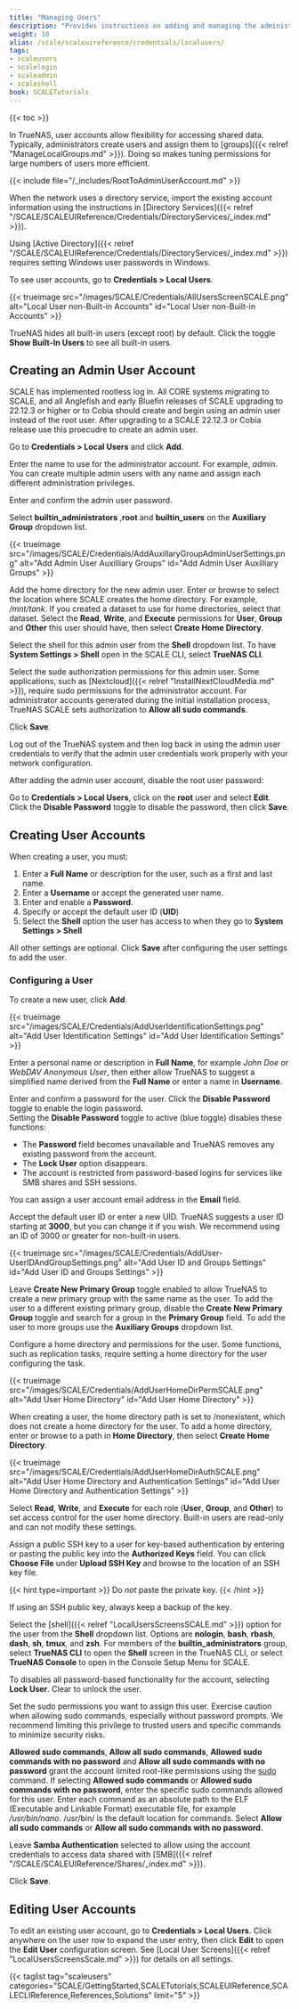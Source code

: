 ```yaml
---
title: "Managing Users"
description: "Provides instructions on adding and managing the administrator and local user accounts."
weight: 10
alias: /scale/scaleuireference/credentials/localusers/
tags:
- scaleusers
- scalelogin
- scaleadmin
- scaleshell
book: SCALETutorials
---
```


{{< toc >}}

In TrueNAS, user accounts allow flexibility for accessing shared data.
Typically, administrators create users and assign them to [groups]({{< relref "ManageLocalGroups.md" >}}).
Doing so makes tuning permissions for large numbers of users more efficient.

{{< include file="/_includes/RootToAdminUserAccount.md" >}}

When the network uses a directory service, import the existing account information using the instructions in [Directory Services]({{< relref "/SCALE/SCALEUIReference/Credentials/DirectoryServices/_index.md" >}}).

Using [Active Directory]({{< relref "/SCALE/SCALEUIReference/Credentials/DirectoryServices/_index.md" >}}) requires setting Windows user passwords in Windows.

To see user accounts, go to **Credentials > Local Users**.

{{< trueimage src="/images/SCALE/Credentials/AllUsersScreenSCALE.png" alt="Local User non-Built-in Accounts" id="Local User non-Built-in Accounts" >}}

TrueNAS hides all built-in users (except root) by default. Click the toggle **Show Built-In Users** to see all built-in users.

## Creating an Admin User Account
SCALE has implemented rootless log in. 
All CORE systems migrating to SCALE, and all Anglefish and early Bluefin releases of SCALE upgrading to 22.12.3 or higher or to Cobia should create and begin using an admin user instead of the root user. 
After upgrading to a SCALE 22.12.3 or Cobia release use this proecudre to create an admin user.

Go to **Credentials > Local Users** and click **Add**.

Enter the name to use for the administrator account. For example, *admin*. 
You can create multiple admin users with any name and assign each different administration privileges.

Enter and confirm the admin user password.

Select **builtin_administrators** ,**root** and **builtin_users** on the **Auxiliary Group** dropdown list.

{{< trueimage src="/images/SCALE/Credentials/AddAuxillaryGroupAdminUserSettings.png" alt="Add Admin User Auxilliary Groups" id="Add Admin User Auxilliary Groups" >}}

Add the home directory for the new admin user. 
Enter or browse to select the location where SCALE creates the home directory. For example, */mnt/tank*. If you created a dataset to use for home directories, select that dataset.
Select the **Read**, **Write**, and **Execute** permissions for **User**, **Group** and **Other** this user should have, then select **Create Home Directory**.

Select the shell for this admin user from the **Shell** dropdown list. To have **System Settings > Shell** open in the SCALE CLI, select **TrueNAS CLI**.

Select the sude authorization permissions for this admin user. 
Some applications, such as [Nextcloud]({{< relref "InstallNextCloudMedia.md" >}}), require sudo permissions for the administrator account.
For administrator accounts generated during the initial installation process, TrueNAS SCALE sets authorization to **Allow all sudo commands**.

Click **Save**.

Log out of the TrueNAS system and then log back in using the admin user credentials to verify that the admin user credentials work properly with your network configuration.

After adding the admin user account, disable the root user password:

Go to **Credentials > Local Users**, click on the **root** user and select **Edit**.
Click the **Disable Password** toggle to disable the password, then click **Save**.

## Creating User Accounts

When creating a user, you must:

1. Enter a **Full Name** or description for the user, such as a first and last name.
2. Enter a **Username** or accept the generated user name.
3. Enter and enable a **Password**.
4. Specify or accept the default user ID (**UID**)
5. Select the **Shell** option the user has access to when they go to **System Settings > Shell**

All other settings are optional.
Click **Save** after configuring the user settings to add the user.

### Configuring a User
To create a new user, click **Add**.

{{< trueimage src="/images/SCALE/Credentials/AddUserIdentificationSettings.png" alt="Add User Identification Settings" id="Add User Identification Settings" >}}

Enter a personal name or description in **Full Name**, for example *John Doe* or *WebDAV Anonymous User*, then either allow TrueNAS to suggest a simplified name derived from the **Full Name** or enter a name in **Username**.

Enter and confirm a password for the user. 
Click the **Disable Password** toggle to enable the login password.  
Setting the **Disable Password** toggle to active (blue toggle) disables these functions:
* The **Password** field becomes unavailable and TrueNAS removes any existing password from the account.
* The **Lock User** option disappears.
* The account is restricted from password-based logins for services like SMB shares and SSH sessions.

You can assign a user account email address in the **Email** field.

Accept the default user ID or enter a new UID.
TrueNAS suggests a user ID starting at **3000**, but you can change it if you wish.
We recommend using an ID  of 3000 or greater for non-built-in users.

{{< trueimage src="/images/SCALE/Credentials/AddUser-UserIDAndGroupSettings.png" alt="Add User ID and Groups Settings" id="Add User ID and Groups Settings" >}}

Leave **Create New Primary Group** toggle enabled to allow TrueNAS to create a new primary group with the same name as the user. 
To add the user to a different existing primary group, disable the **Create New Primary Group** toggle and search for a group in the **Primary Group** field.
To add the user to more groups use the **Auxiliary Groups** dropdown list.

Configure a home directory and permissions for the user. Some functions, such as replication tasks, require setting a home directory for the user configuring the task.

{{< trueimage src="/images/SCALE/Credentials/AddUserHomeDirPermSCALE.png" alt="Add User Home Directory" id="Add User Home Directory" >}}

When creating a user, the home directory path is set to <file>/nonexistent</file>, which does not create a home directory for the user.
To add a home directory, enter or browse to a path in **Home Directory**, then select **Create Home Directory**.

{{< trueimage src="/images/SCALE/Credentials/AddUserHomeDirAuthSCALE.png" alt="Add User Home Directory and Authentication Settings" id="Add User Home Directory and Authentication Settings" >}}

Select **Read**, **Write**, and **Execute** for each role (**User**, **Group**, and **Other**) to set access control for the user home directory. 
Built-in users are read-only and can not modify these settings.

Assign a public SSH key to a user for key-based authentication by entering or pasting the public key into the **Authorized Keys** field.
You can click **Choose File** under **Upload SSH Key** and browse to the location of an SSH key file.

{{< hint type=important >}}
Do *not* paste the private key.
{{< /hint >}}

If using an SSH public key, always keep a backup of the key.

Select the [shell]({{< relref "LocalUsersScreensSCALE.md" >}}) option for the user from the **Shell** dropdown list.
Options are **nologin**, **bash**, **rbash**, **dash**, **sh**, **tmux**, and **zsh**.
For members of the **builtin_administrators** group, select **TrueNAS CLI** to open the **Shell** screen in the TrueNAS CLI, or select **TrueNAS Console** to open in the Console Setup Menu for SCALE.

To disables all password-based functionality for the account, selecting **Lock User**. Clear to unlock the user. 

Set the sudo permissions you want to assign this user. 
Exercise caution when allowing sudo commands, especially without password prompts.
We recommend limiting this privilege to trusted users and specific commands to minimize security risks.

**Allowed sudo commands**, **Allow all sudo commands**, **Allowed sudo commands with no password** and **Allow all sudo commands with no password** grant the account limited root-like permissions using the [sudo](https://www.sudo.ws/) command. 
If selecting **Allowed sudo commands** or **Allowed sudo commands with no password**, enter the specific sudo commands allowed for this user. 
Enter each command as an absolute path to the ELF (Executable and Linkable Format) executable file, for example */usr/bin/nano*.
<file>/usr/bin/</file> is the default location for commands.
Select **Allow all sudo commands** or **Allow all sudo commands with no password**.

Leave **Samba Authentication** selected to allow using the account credentials to access data shared with [SMB]({{< relref "/SCALE/SCALEUIReference/Shares/_index.md" >}}).

Click **Save**.

## Editing User Accounts

To edit an existing user account, go to **Credentials > Local Users**. 
Click anywhere on the user row to expand the user entry, then click **Edit** to open the **Edit User** configuration screen. 
See [Local User Screens]({{< relref "LocalUsersScreensScale.md" >}}) for details on all settings.

{{< taglist tag="scaleusers" categories="SCALE/GettingStarted,SCALETutorials,SCALEUIReference,SCALECLIReference,References,Solutions" limit="5" >}}
